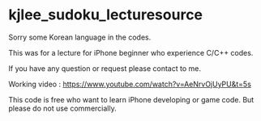 # kjlee_sudoku_lecturesource

Sorry some Korean language in the codes. 

This was for a lecture for iPhone beginner who experience C/C++ codes. 

If you have any question or request please contact to me. 


Working video : 
https://www.youtube.com/watch?v=AeNrvOjUyPU&t=5s

This code is free who want to learn iPhone developing or game code.
But please do not use commercially.
